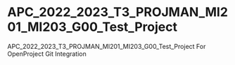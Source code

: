 # APC_2022_2023_T3_PROJMAN_MI201_MI203_G00_Test_Project
APC_2022_2023_T3_PROJMAN_MI201_MI203_G00_Test_Project For OpenProject Git Integration
